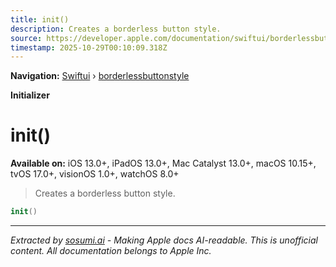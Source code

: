 ```yaml
---
title: init()
description: Creates a borderless button style.
source: https://developer.apple.com/documentation/swiftui/borderlessbuttonstyle/init()
timestamp: 2025-10-29T00:10:09.318Z
---
```


**Navigation:** [Swiftui](/documentation/swiftui) › [borderlessbuttonstyle](/documentation/swiftui/borderlessbuttonstyle)

**Initializer**

# init()

**Available on:** iOS 13.0+, iPadOS 13.0+, Mac Catalyst 13.0+, macOS 10.15+, tvOS 17.0+, visionOS 1.0+, watchOS 8.0+

> Creates a borderless button style.

```swift
init()
```

---

*Extracted by [sosumi.ai](https://sosumi.ai) - Making Apple docs AI-readable.*
*This is unofficial content. All documentation belongs to Apple Inc.*
